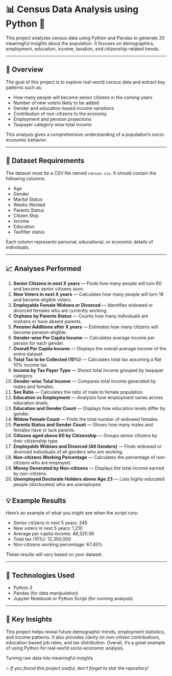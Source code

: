 
# 📊 Census Data Analysis using Python 🧠

This project analyzes census data using Python and Pandas to generate 20 meaningful insights about the population.
It focuses on demographics, employment, education, income, taxation, and citizenship-related trends.

---

## 🚀 Overview

The goal of this project is to explore real-world census data and extract key patterns such as:

* How many people will become senior citizens in the coming years
* Number of new voters likely to be added
* Gender and education-based income variations
* Contribution of non-citizens to the economy
* Employment and pension projections
* Taxpayer category-wise total income

This analysis gives a comprehensive understanding of a population’s socio-economic behavior.

---

## 🧾 Dataset Requirements

The dataset must be a CSV file named `census.csv`.
It should contain the following columns:

* Age
* Gender
* Marital Status
* Weeks Worked
* Parents Status
* Citizen Ship
* Income
* Education
* Taxfilter status

Each column represents personal, educational, or economic details of individuals.

---

## 📈 Analyses Performed

1. **Senior Citizens in next X years** — Finds how many people will turn 60 and become senior citizens soon.
2. **New Voters in next X years** — Calculates how many people will turn 18 and become eligible voters.
3. **Employable Female Widows or Divorced** — Identifies widowed or divorced females who are currently working.
4. **Orphans by Parents Status** — Counts how many individuals are orphans or have absent parents.
5. **Pension Additions after X years** — Estimates how many citizens will become pension-eligible.
6. **Gender-wise Per Capita Income** — Calculates average income per person for each gender.
7. **Overall Per Capita Income** — Displays the overall average income of the entire dataset.
8. **Total Tax to be Collected (10%)** — Calculates total tax assuming a flat 10% income tax.
9. **Income by Tax Payer Type** — Shows total income grouped by taxpayer category.
10. **Gender-wise Total Income** — Compares total income generated by males and females.
11. **Sex Ratio** — Calculates the ratio of male to female population.
12. **Education vs Employment** — Analyzes how employment varies across education levels.
13. **Education and Gender Count** — Displays how education levels differ by gender.
14. **Widow Female Count** — Finds the total number of widowed females.
15. **Parents Status and Gender Count** — Shows how many males and females have or lack parents.
16. **Citizens aged above 60 by Citizenship** — Groups senior citizens by their citizenship type.
17. **Employable Widows and Divorced (All Genders)** — Finds widowed or divorced individuals of all genders who are working.
18. **Non-citizens Working Percentage** — Calculates the percentage of non-citizens who are employed.
19. **Money Generated by Non-citizens** — Displays the total income earned by non-citizens.
20. **Unemployed Doctorate Holders above Age 23** — Lists highly educated people (doctorates) who are unemployed.

## 💡 Example Results

Here’s an example of what you might see when the script runs:

* Senior citizens in next 5 years: 245
* New voters in next 5 years: 1,210
* Average per capita income: 48,320.56
* Total tax (10%): 12,350,000
* Non-citizens working percentage: 67.45%

These results will vary based on your dataset.

---

## 🧠 Technologies Used

* Python 3
* Pandas (for data manipulation)
* Jupyter Notebook or Python Script (for running analysis)

---

## 🌟 Key Insights

This project helps reveal future demographic trends, employment statistics, and income patterns.
It also provides clarity on non-citizen contributions, education-based job rates, and tax distribution.
Overall, it’s a great example of using Python for real-world socio-economic analysis.


Turning raw data into meaningful insights


⭐ *If you found this project useful, don’t forget to star the repository!*
